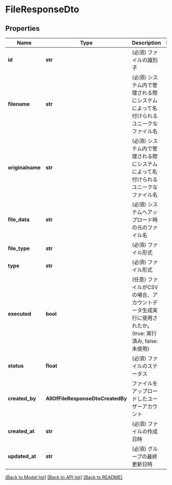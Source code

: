 # FileResponseDto

## Properties
Name | Type | Description | Notes
------------ | ------------- | ------------- | -------------
**id** | **str** | (必須) ファイルの識別子 | 
**filename** | **str** | (必須) システム内で管理される際にシステムによって名付けられるユニークなファイル名 | 
**originalname** | **str** | (必須) システム内で管理される際にシステムによって名付けられるユニークなファイル名 | 
**file_data** | **str** | (必須) システムへアップロード時の元のファイル名 | 
**file_type** | **str** | (必須) ファイル形式 | 
**type** | **str** | (必須) ファイル形式 | 
**executed** | **bool** | (任意) ファイルがCSVの場合、アカウントデータ生成実行に使用されたか。(true: 実行済み, false: 未使用) | 
**status** | **float** | (必須) ファイルのステータス | 
**created_by** | **AllOfFileResponseDtoCreatedBy** | ファイルをアップロードしたユーザーアカウント | 
**created_at** | **str** | (必須) ファイルの作成日時 | 
**updated_at** | **str** | (必須) グループの最終更新日時 | 

[[Back to Model list]](../README.md#documentation-for-models) [[Back to API list]](../README.md#documentation-for-api-endpoints) [[Back to README]](../README.md)

